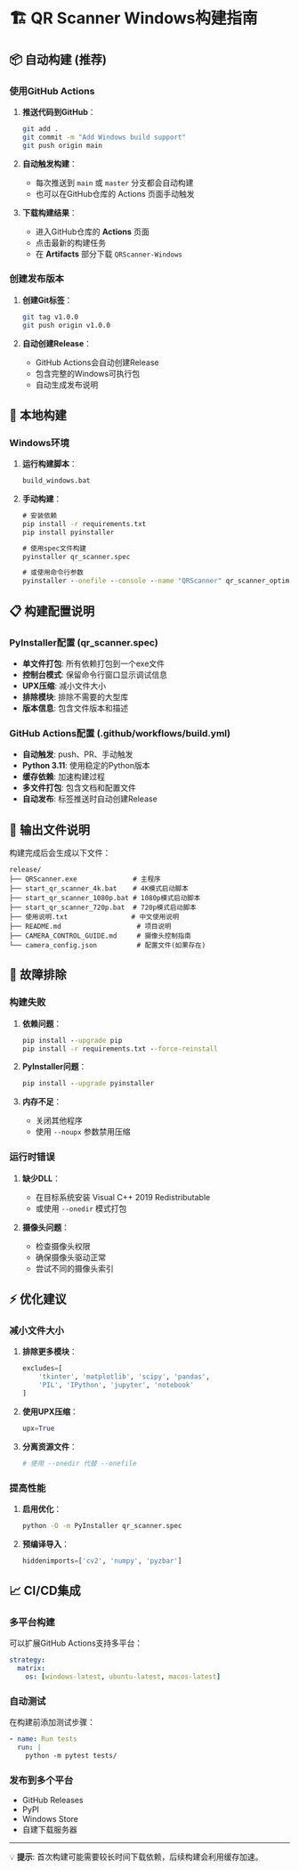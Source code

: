 # 🏗️ QR Scanner Windows构建指南

## 📦 自动构建 (推荐)

### 使用GitHub Actions

1. **推送代码到GitHub**：
   ```bash
   git add .
   git commit -m "Add Windows build support"
   git push origin main
   ```

2. **自动触发构建**：
   - 每次推送到 `main` 或 `master` 分支都会自动构建
   - 也可以在GitHub仓库的 Actions 页面手动触发

3. **下载构建结果**：
   - 进入GitHub仓库的 **Actions** 页面
   - 点击最新的构建任务
   - 在 **Artifacts** 部分下载 `QRScanner-Windows`

### 创建发布版本

1. **创建Git标签**：
   ```bash
   git tag v1.0.0
   git push origin v1.0.0
   ```

2. **自动创建Release**：
   - GitHub Actions会自动创建Release
   - 包含完整的Windows可执行包
   - 自动生成发布说明

## 🔨 本地构建

### Windows环境

1. **运行构建脚本**：
   ```cmd
   build_windows.bat
   ```

2. **手动构建**：
   ```cmd
   # 安装依赖
   pip install -r requirements.txt
   pip install pyinstaller
   
   # 使用spec文件构建
   pyinstaller qr_scanner.spec
   
   # 或使用命令行参数
   pyinstaller --onefile --console --name "QRScanner" qr_scanner_optimized.py
   ```

## 📋 构建配置说明

### PyInstaller配置 (qr_scanner.spec)

- **单文件打包**: 所有依赖打包到一个exe文件
- **控制台模式**: 保留命令行窗口显示调试信息
- **UPX压缩**: 减小文件大小
- **排除模块**: 排除不需要的大型库
- **版本信息**: 包含文件版本和描述

### GitHub Actions配置 (.github/workflows/build.yml)

- **自动触发**: push、PR、手动触发
- **Python 3.11**: 使用稳定的Python版本
- **缓存依赖**: 加速构建过程
- **多文件打包**: 包含文档和配置文件
- **自动发布**: 标签推送时自动创建Release

## 🎯 输出文件说明

构建完成后会生成以下文件：

```
release/
├── QRScanner.exe              # 主程序
├── start_qr_scanner_4k.bat    # 4K模式启动脚本
├── start_qr_scanner_1080p.bat # 1080p模式启动脚本
├── start_qr_scanner_720p.bat  # 720p模式启动脚本
├── 使用说明.txt                # 中文使用说明
├── README.md                   # 项目说明
├── CAMERA_CONTROL_GUIDE.md     # 摄像头控制指南
└── camera_config.json          # 配置文件(如果存在)
```

## 🔧 故障排除

### 构建失败

1. **依赖问题**：
   ```cmd
   pip install --upgrade pip
   pip install -r requirements.txt --force-reinstall
   ```

2. **PyInstaller问题**：
   ```cmd
   pip install --upgrade pyinstaller
   ```

3. **内存不足**：
   - 关闭其他程序
   - 使用 `--noupx` 参数禁用压缩

### 运行时错误

1. **缺少DLL**：
   - 在目标系统安装 Visual C++ 2019 Redistributable
   - 或使用 `--onedir` 模式打包

2. **摄像头问题**：
   - 检查摄像头权限
   - 确保摄像头驱动正常
   - 尝试不同的摄像头索引

## ⚡ 优化建议

### 减小文件大小

1. **排除更多模块**：
   ```python
   excludes=[
       'tkinter', 'matplotlib', 'scipy', 'pandas',
       'PIL', 'IPython', 'jupyter', 'notebook'
   ]
   ```

2. **使用UPX压缩**：
   ```python
   upx=True
   ```

3. **分离资源文件**：
   ```python
   # 使用 --onedir 代替 --onefile
   ```

### 提高性能

1. **启用优化**：
   ```cmd
   python -O -m PyInstaller qr_scanner.spec
   ```

2. **预编译导入**：
   ```python
   hiddenimports=['cv2', 'numpy', 'pyzbar']
   ```

## 📈 CI/CD集成

### 多平台构建

可以扩展GitHub Actions支持多平台：

```yaml
strategy:
  matrix:
    os: [windows-latest, ubuntu-latest, macos-latest]
```

### 自动测试

在构建前添加测试步骤：

```yaml
- name: Run tests
  run: |
    python -m pytest tests/
```

### 发布到多个平台

- GitHub Releases
- PyPI
- Windows Store
- 自建下载服务器

---

💡 **提示**: 首次构建可能需要较长时间下载依赖，后续构建会利用缓存加速。 